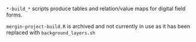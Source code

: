 `*-build_*` scripts produce tables and relation/value maps for digital field forms.

`mergin-project-build.R` is archived and not currently in use as it has been replaced with `background_layers.sh`
